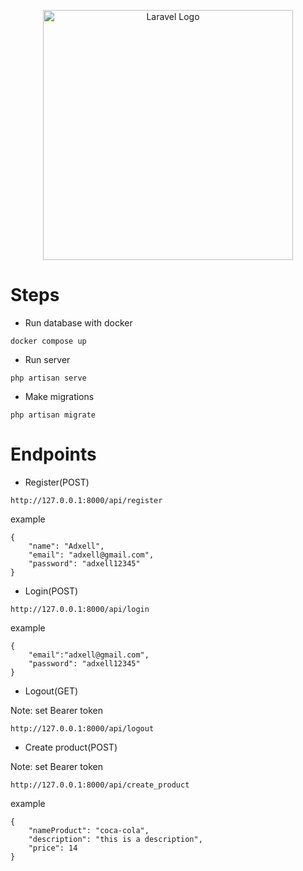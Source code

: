 <p align="center"><a href="https://laravel.com" target="_blank"><img src="https://raw.githubusercontent.com/laravel/art/master/logo-lockup/5%20SVG/2%20CMYK/1%20Full%20Color/laravel-logolockup-cmyk-red.svg" width="400" alt="Laravel Logo"></a></p>

# Steps

-   Run database with docker

```
docker compose up
```

-   Run server

```
php artisan serve
```

-   Make migrations

```
php artisan migrate
```

# Endpoints

-   Register(POST)

```
http://127.0.0.1:8000/api/register
```

example

```
{
    "name": "Adxell",
    "email": "adxell@gmail.com",
    "password": "adxell12345"
}
```

-   Login(POST)

```
http://127.0.0.1:8000/api/login
```

example

```
{
    "email":"adxell@gmail.com",
    "password": "adxell12345"
}
```

-   Logout(GET)

Note: set Bearer token

```
http://127.0.0.1:8000/api/logout
```

-   Create product(POST)

Note: set Bearer token

```
http://127.0.0.1:8000/api/create_product
```

example

```
{
    "nameProduct": "coca-cola",
    "description": "this is a description",
    "price": 14
}
```
